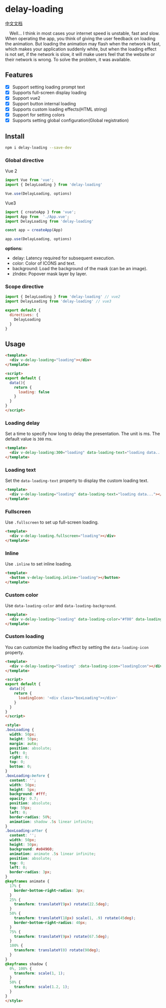 # delay-loading

[中文文档](/README.CN.md)

&ensp;&ensp;Well... I think in most cases your internet speed is unstable, fast and slow. When operating the app, you think of giving the user feedback on loading the animation. But loading the animation may flash when the network is fast, which makes your application suddenly white, but when the loading effect is not set, if the network is slow, it will make users feel that the website or their network is wrong. To solve the problem, it was available.

## Features

- [x] Support setting loading prompt text
- [x] Supports full-screen display loading
- [x] Support vue2
- [x] Support button internal loading
- [x] Supports custom loading effects(HTML string)
- [x] Support for setting colors
- [x] Supports setting global configuration(Global registration)

## Install

```sh
npm i delay-loading --save-dev
```

### Global directive

Vue 2
```js
import Vue from 'vue';
import { DelayLoading } from 'delay-loading'

Vue.use(DelayLoading, options)
```

Vue3
```js
import { createApp } from 'vue';
import App from  './App.vue';
import DelayLoading from 'delay-loading'

const app = createApp(App)

app.use(DelayLoading, options)
```

**options:**
- delay: Latency required for subsequent execution.
- color: Color of ICONS and text.
- background: Load the background of the mask (can be an image).
- zIndex: Popover mask layer by layer.

### Scope directive
```js
import { DelayLoading } from 'delay-loading' // vue2
import DelayLoading from 'delay-loading' // vue3

export default {
  directives: {
    DelayLoading
  }
}
```

## Usage
```html
<template>
  <div v-delay-loading="loading"></div>
</template>

<script>
export default {
  data(){
    return {
      loading: false
    }
  }
}
</script>
```

### Loading delay
Set a time to specify how long to delay the presentation. The unit is ms. The default value is `300` ms.

```html
<template>
  <div v-delay-loading:300="loading" data-loading-text="loading data..."></div>
</template>
```

### Loading text

Set the `data-loading-text` property to display the custom loading text.

```html
<template>
  <div v-delay-loading="loading" data-loading-text="loading data..."></div>
</template>
```

### Fullscreen

Use `.fullscreen` to set up full-screen loading.

```html
<template>
  <div v-delay-loading.fullscreen="loading"></div>
</template>
```

### Inline

Use `.inline` to set inline loading.

```html
<template>
  <button v-delay-loading.inline="loading"></button>
</template>
```

### Custom color

Use `data-loading-color` and `data-loading-background`.

```html
<template>
  <div v-delay-loading="loading" data-loading-color="#f00" data-loading-background="rgba(0,0,0,.68)"></div>
</template>
```

### Custom loading

You can customize the loading effect by setting the `data-loading-icon` property.

```html
<template>
  <div v-delay-loading="loading" :data-loading-icon="loadingIcon"></div>
</template>

<script>
export default {
  data(){
    return {
      loadingIcon: '<div class="boxLoading"></div>'
    }
  }
}
</script>

<style>
.boxLoading {  
  width: 50px;
  height: 50px;
  margin: auto;
  position: absolute;
  left: 0;
  right: 0;
  top: 0;
  bottom: 0;
}
.boxLoading:before {
  content: '';
  width: 50px;
  height: 5px;
  background: #fff;
  opacity: 0.7;
  position: absolute;
  top: 59px;
  left: 0;
  border-radius: 50%;
  animation: shadow .5s linear infinite;
}
.boxLoading:after {
  content: '';
  width: 50px;
  height: 50px;
  background: #e04960;
  animation: animate .5s linear infinite;
  position: absolute;
  top: 0;
  left: 0;
  border-radius: 3px;
}
@keyframes animate {
  17% {
    border-bottom-right-radius: 3px;
  }
  25% {
    transform: translateY(9px) rotate(22.5deg);
  }
  50% {
    transform: translateY(18px) scale(1, .9) rotate(45deg);
    border-bottom-right-radius: 40px;
  }
  75% {
    transform: translateY(9px) rotate(67.5deg);
  }
  100% {
    transform: translateY(0) rotate(90deg);
  }
}
@keyframes shadow {
  0%, 100% {
    transform: scale(1, 1);
  }
  50% {
    transform: scale(1.2, 1);
  }
}
</style>
```
